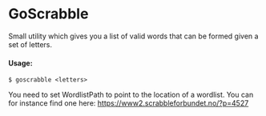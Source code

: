 # GoScrabble

Small utility which gives you a list of valid words that can be formed given a set of letters. 

#### Usage:
```
$ goscrabble <letters>
```

You need to set WordlistPath to point to the location of a wordlist. You can for instance find one here: https://www2.scrabbleforbundet.no/?p=4527